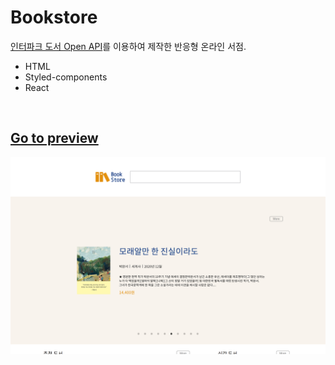 # Bookstore

[인터파크 도서 Open API](http://book.interpark.com/bookPark/html/bookpinion/api_main.html)를 이용하여 제작한 반응형 온라인 서점.

- HTML
- Styled-components
- React

<br>

## [Go to preview](https://www.notion.so/Preview-Bookstore-aa7f47ff29ea41089a97ed9f0476ae60)

![](src/assets/preview.png)